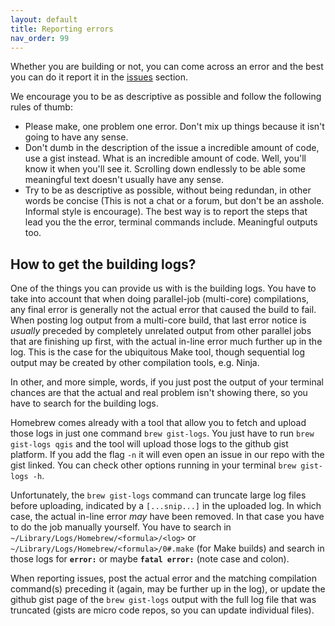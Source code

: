 ```yaml
---
layout: default
title: Reporting errors
nav_order: 99
---
```


Whether you are building or not, you can come across an error and the best you can do it report it in the [issues](https://github.com/OSGeo/homebrew-osgeo4mac/issues) section.

We encourage you to be as descriptive as possible and follow the following rules of thumb:

- Please make, one problem one error. Don't mix up things because it isn't going to have any sense.
- Don't dumb in the description of the issue a incredible amount of code, use a gist instead. What is an incredible amount of code. Well, you'll know it when you'll see it. Scrolling down endlessly to be able some meaningful text doesn't usually have any sense.
- Try to be as descriptive as possible, without being redundan, in other words be concise (This is not a chat or a forum, but don't be an asshole. Informal style is encourage). The best way is to report the steps that lead you the the error, terminal commands include. Meaningful outputs too.

## How to get the building logs?

One of the things you can provide us with is the building logs. You have to take into account that when doing parallel-job (multi-core) compilations, any final error is generally not the actual error that caused the build to fail. When posting log output from a multi-core build, that last error notice is _usually_ preceded by completely unrelated output from other parallel jobs that are finishing up first, with the actual in-line error much further up in the log. This is the case for the ubiquitous Make tool, though sequential log output may be created by other compilation tools, e.g. Ninja.

In other, and more simple, words, if you just post the output of your terminal chances are that the actual and real problem isn't showing there, so you have to search for the building logs.

Homebrew comes already with a tool that allow you to fetch and upload those logs in just one command `brew gist-logs`. You just have to run `brew gist-logs qgis` and the tool will upload those logs to the github gist platform. If you add the flag `-n` it will even open an issue in our repo with the gist linked. You can check other options running in your terminal `brew gist-logs -h`.

Unfortunately, the `brew gist-logs` command can truncate large log files before uploading, indicated by a `[...snip...]` in the uploaded log. In which case, the actual in-line error _may_ have been removed. In that case you have to do the job manually yourself. You have to search in `~/Library/Logs/Homebrew/<formula>/<log>` or `~/Library/Logs/Homebrew/<formula>/0#.make` (for Make builds) and search in those logs for **`error:`** or maybe **`fatal error:`** (note case and colon).

When reporting issues, post the actual error and the matching compilation command(s) preceding it (again, may be further up in the log), or update the github gist page of the `brew gist-logs` output with the full log file that was truncated (gists are micro code repos, so you can update individual files).
